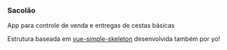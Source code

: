 ### Sacolão
App para controle de venda e entregas de cestas básicas

Estrutura baseada em [vue-simple-skeleton](https://github.com/schirrel/vue-simple-skeleton) desenvolvida também por yo!